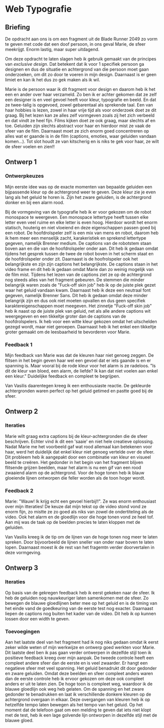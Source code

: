 # Web Typografie

## Briefing
De opdracht aan ons is om een fragment uit de Blade Runner 2049 zo vorm te geven met code dat een doof persoon, in ons geval Marie, de sfeer meekrijgt. Enorm lastig, maar super uitdagend.

Om deze opdracht te laten slagen heb ik gebruik gemaakt van de principes van *exclusive design*. Dat betekent dat ik voor 1 specifiek persoon ga designen en dus de situatie en achtergrond van die persoon moet gaan onderzoeken, om dit zo door te voeren in mijn design. Daarnaast is er geen limiet en kan ik het dus zo gek maken als ik wil.

Marie is de persoon waar ik dit fragment voor design en daarom heb ik het een en ander over haar verzameld. Zo ben ik er achter gekomen dat ze zelf een designer is en veel gevoel heeft voor kleur, typografie en beeld. En dat ze twee-talig is opgevoed, zowel gebarentaal als sprekende taal. Een van haar hobbies is lezen, zowel in haar vrije tijd als voor onderzoek doet ze dit graag. Bij het lezen kan ze alles zelf vormgeven zoals zij het zich verbeeld en dat vindt ze heel fijn. Films kijken doet ze ook graag, maar slechts af en toe. Geluiden zijn slechts abstract voor haar en hierdoor mist ze vaak de sfeer van de film. Daarnaast moet ze zich enorm goed concentreren op alles wat er gaande is in de film (captions, emoties, waar geluiden vandaan komen...). Tot slot houdt ze van kitscherig en is niks te gek voor haar, ze wilt de sfeer voelen en zien!!

## Ontwerp 1

### Ontwerpkeuzes
Mijn eerste idee was op de exacte momenten van bepaalde geluiden een bijpassende kleur op de achtergrond weer te geven. Deze kleur zie je even lang als het geluid te horen is. Zijn het zware geluiden, is de achtergrond donker en bij een alarm rood. 

Bij de vormgeving van de typografie heb ik er voor gekozen om de robot monospace te weergeven. Een monospace lettertype heeft tussen elke letter even veel ruime en elke letter is even hoog. Hierdoor wordt het enorm statisch, houterig en niet vloeiend en deze eigenschappen passen goed bij een robot.
De hoofdrolspeler zelf is een mix van mens en robot, daarom heb ik hem meer een menselijk zacht, karakeristiek en sprekend lettertype gegeven, namelijk Brenner medium. De captions van de robotstem staan boven aan en die van de hoofdrolspeler onder aan. Dit heb ik gedaan omdat tijdens het gesprek tussen de twee de robot boven in het scherm staat en de hoofdrolspeler onder zit. Daarnaast is de hoofrolspeler ook het belangrijkste en zijn zijn captions het belangrijkste. De captions staan in het video frame en dit heb ik gedaan omdat Marie dan zo weinig mogelijk van de film mist. Tijdens het lezen van de captions ziet ze op de achtergrond nog steeds alles van het fragment gebeuren.
De stemmen die minder belangrijk waren zoals de "Fuck-off skin job" heb ik op de juiste plek gezet waar het geluid vandaan kwam. Daarnaast heb ik deze een neutraal font gegeven, namelijk Brenner Sans. Dit heb ik gedaan omdat deze minder belangrijk zijn en dus ook niet moeten opvallen en dus geen specifiek karaktereigenschappen moet meegeven. Het zinnetje "Fuck-off skin job" heb ik naast op de juiste plek van geluid, net als alle andere captions wit weergegeven en een tikkeltje groter dan de captions van de hoofdrolspelers. Ik heb voor een witte kleur gekozen omdat het uitschelden gezegd wordt, maar niet geroepen. Daarnaast heb ik het enkel een tikkeltje groter gemaakt om de leesbaarheid te bevorderen voor Marie.

### Feedback 1
Mijn feedback van Marie was dat de kleuren haar niet genoeg zeggen. De flitsen in het begin geven haar wel een gevoel dat er iets gaande is en er spanning is. Maar vooral bij de rode kleur voor het alarm is ze radeloos. "Is dit de kleur van bloed, een alarm, de liefde? Ik kan dat niet voelen aan enkel een kleur." Duidelijke feedback en compleet te begrijpen.

Van Vasilis daarentegen kreeg ik een enthousiaste reactie. De gekleurde achtergronden waren perfect op het geluid getimed en pastte goed bij de sfeer.

## Ontwerp 2

### Iteraties
Marie wilt graag extra captions bij de kleur-achtergronden die de sfeer beschrijven. Echter vind ik dit een 'saaie' en niet hele creatieve oplossing. Nadat Marie me het voorbeeld gaf wat rood allemaal kan betekenen voor haar, werd het duidelijk dat enkel kleur niet genoeg vertelde over de sfeer. Dit probleem heb ik aangepakt door een combinatie van kleur en visueel beeld te creëren. Het gedonder in het begin van het fragment blijven flitsende grijzen beelden, maar het alarm is nu een gif van een rood zwaaiend alarm op de achtergrond. Voor de hoge tonen heb ik blauw gloeiende lijnen ontworpen die feller worden als de toon hoger wordt.

### Feedback 2
Marie: "Wauw! Ik krijg echt een gevoel hierbij!!". Ze was enorm enthousiast over mijn itteraties! De keuze dat mijn tekst op de video stond vond ze enorm fijn, zo mistte ze zo goed als niks van zowel de ondertiteling als de video. Ook het alarm en de gloedlijn voor die hoge tonen vond ze heel tof. Aan mij was de taak op de beelden precies te laten kloppen met de geluiden.

Van Vasilis kreeg ik de tip om de lijnen van de hoge tonen nog meer te laten spreken. Door bijvoorbeeld de lijnen sneller van onder naar boven te laten lopen. Daarnaast moest ik de rest van het fragemtn verder doorvertalen in deze vormgeving.


## Ontwerp 3

### Iteraties
Op basis van de gekregen feedback heb ik eerst gekeken naar de sfeer. Ik heb de geluiden nog nauwkeuriger laten samenkomen met de sfeer. Zo bewegen de blauwe gloedlijnen beter mee op het geluid en is de timing van het einde vand de goedkeuring van de eerste test nog exacter.
Daarnaast liepen de captions nog buiten het kader van de video. Dit heb ik op kunnen lossen door een width te geven.

### Toevoegingen
Aan het laatste deel van het fragment had ik nog niks gedaan omdat ik eerst zeker wilde weten of mijn werkwijze en ontwerp goed werkten voor Marie. Dit laatste deel ben ik pas gaan verder ontwerpen in dezelfde stijl toen ik positieve feedback kreeg over mijn aanpak. De tweede controle heeft een compleet andere sfeer dan de eerste en is veel zwaarder. Er hangt een negatieve sfeer met veel spanning. Het geluid benadrukt dit door gedonder en zware geluiden. Omdat deze beelden en sfeer compleet anders waren dan de eerste controle heb ik ervoor gekozen om deze ook compleet anders er uit te laten zien. De hoge toon is compleet weg, waardoor ik de blauwe gloedlijn ook weg heb gelaten. Om de spanning en het zware gedonder te benadrukken en laat ik verschillende donkere kleuren op de achtergrond overgaan in elkaar. Deze overgangen van kleuren heb ik op hetzelfde tempo laten bewegen als het tempo van het geluid. Op het moment dat de telefoon gaat om een melding te geven dat iets niet klopt met de test, heb ik een lage golvende lijn ontworpen in dezelfde stijl met de blauwe gloed.

